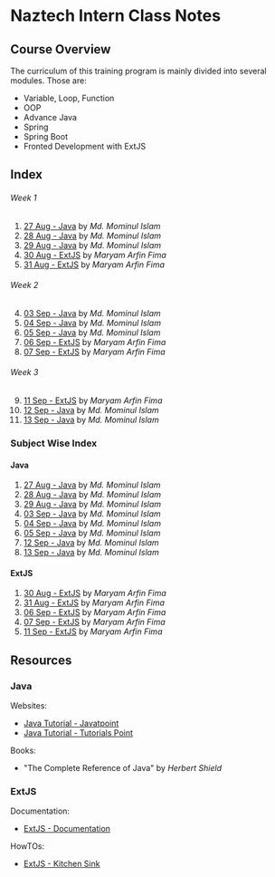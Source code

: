 # Naztech Intern Class Notes

## Course Overview

The curriculum of this training program is mainly divided into several modules. Those are:

- Variable, Loop, Function
- OOP
- Advance Java
- Spring
- Spring Boot
- Fronted Development with ExtJS

## Index

###### Week 1

1. [27 Aug - Java](./JAVA/Day%2001%20-%2027%20Aug%20-%20Java/index.md) by _Md. Mominul Islam_
2. [28 Aug - Java](./JAVA/Day%2002%20-%2028%20Aug%20-%20Java/index.md) by _Md. Mominul Islam_
3. [29 Aug - Java](./JAVA/Day%2003%20-%2029%20Aug%20-%20Java/index.md) by _Md. Mominul Islam_
4. [30 Aug - ExtJS](./ExtJS/Day%2001%20-%2030%20Aug%20-%20ExtJS/index.md) by _Maryam Arfin Fima_
5. [31 Aug - ExtJS](./ExtJS/Day%2002%20-%2031%20Aug%20-%20ExtJS/index.md) by _Maryam Arfin Fima_

###### Week 2

4. [03 Sep - Java](./JAVA/Day%2004%20-%2003%20Sep%20-%20Java/index.md) by _Md. Mominul Islam_
5. [04 Sep - Java](./JAVA/Day%2005%20-%2004%20Sep%20-%20Java/index.md) by _Md. Mominul Islam_
6. [05 Sep - Java](./JAVA/Day%2006%20-%2005%20Sep%20-%20Java/index.md) by _Md. Mominul Islam_
7. [06 Sep - ExtJS](./ExtJS/Day%2003%20-%2006%20Sep%20-%20ExtJS/index.md) by _Maryam Arfin Fima_
8. [07 Sep - ExtJS](./ExtJS/Day%2004%20-%2007%20Sep%20-%20ExtJS/index.md) by _Maryam Arfin Fima_

###### Week 3

9. [11 Sep - ExtJS](./ExtJS/Day%2005%20-%2011%20Sep%20-%20ExtJS/index.md) by _Maryam Arfin Fima_
10. [12 Sep - Java](./JAVA/Day%2007%20-%2012%20Sep%20-%20Java/index.md) by _Md. Mominul Islam_
11. [13 Sep - Java](./JAVA/Day%2008%20-%2013%20Sep%20-%20Java/index.md) by _Md. Mominul Islam_

### Subject Wise Index

#### Java

1. [27 Aug - Java](./JAVA/Day%2001%20-%2027%20Aug%20-%20Java/index.md) by _Md. Mominul Islam_
2. [28 Aug - Java](./JAVA/Day%2002%20-%2028%20Aug%20-%20Java/index.md) by _Md. Mominul Islam_
3. [29 Aug - Java](./JAVA/Day%2003%20-%2029%20Aug%20-%20Java/index.md) by _Md. Mominul Islam_
4. [03 Sep - Java](./JAVA/Day%2004%20-%2003%20Sep%20-%20Java/index.md) by _Md. Mominul Islam_
5. [04 Sep - Java](./JAVA/Day%2005%20-%2004%20Sep%20-%20Java/index.md) by _Md. Mominul Islam_
6. [05 Sep - Java](./JAVA/Day%2006%20-%2005%20Sep%20-%20Java/index.md) by _Md. Mominul Islam_
7. [12 Sep - Java](./JAVA/Day%2007%20-%2012%20Sep%20-%20Java/index.md) by _Md. Mominul Islam_
8. [13 Sep - Java](./JAVA/Day%2008%20-%2013%20Sep%20-%20Java/index.md) by _Md. Mominul Islam_

#### ExtJS

1. [30 Aug - ExtJS](./ExtJS/Day%2001%20-%2030%20Aug%20-%20ExtJS/) by _Maryam Arfin Fima_
2. [31 Aug - ExtJS](./ExtJS/Day%2002%20-%2031%20Aug%20-%20ExtJS/) by _Maryam Arfin Fima_
3. [06 Sep - ExtJS](./ExtJS/Day%2003%20-%2006%20Sep%20-%20ExtJS/) by _Maryam Arfin Fima_
4. [07 Sep - ExtJS](./ExtJS/Day%2004%20-%2007%20Sep%20-%20ExtJS/) by _Maryam Arfin Fima_
5. [11 Sep - ExtJS](./ExtJS/Day%2005%20-%2011%20Sep%20-%20ExtJS/) by _Maryam Arfin Fima_

## Resources

### Java

Websites:

- [Java Tutorial - Javatpoint](https://www.javatpoint.com/java-tutorial)
- [Java Tutorial - Tutorials Point](https://www.tutorialspoint.com/java/index.htm)

Books:

- "The Complete Reference of Java" by _Herbert Shield_

### ExtJS

Documentation:

- [ExtJS - Documentation](https://docs.sencha.com/extjs/6.2.0/)

HowTOs:

- [ExtJS - Kitchen Sink](https://examples.sencha.com/extjs/6.6.0/examples/kitchensink/frame-index.html?modern#all)
